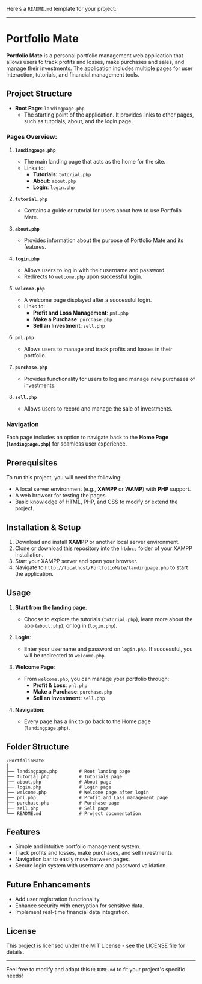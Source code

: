 Here’s a `README.md` template for your project:

---

# Portfolio Mate

**Portfolio Mate** is a personal portfolio management web application that allows users to track profits and losses, make purchases and sales, and manage their investments. The application includes multiple pages for user interaction, tutorials, and financial management tools.

## Project Structure

- **Root Page**: `landingpage.php`
  - The starting point of the application. It provides links to other pages, such as tutorials, about, and the login page.

### Pages Overview:

1. **`landingpage.php`**
   - The main landing page that acts as the home for the site.
   - Links to:
     - **Tutorials**: `tutorial.php`
     - **About**: `about.php`
     - **Login**: `login.php`

2. **`tutorial.php`**
   - Contains a guide or tutorial for users about how to use Portfolio Mate.

3. **`about.php`**
   - Provides information about the purpose of Portfolio Mate and its features.

4. **`login.php`**
   - Allows users to log in with their username and password.
   - Redirects to `welcome.php` upon successful login.

5. **`welcome.php`**
   - A welcome page displayed after a successful login.
   - Links to:
     - **Profit and Loss Management**: `pnl.php`
     - **Make a Purchase**: `purchase.php`
     - **Sell an Investment**: `sell.php`

6. **`pnl.php`**
   - Allows users to manage and track profits and losses in their portfolio.

7. **`purchase.php`**
   - Provides functionality for users to log and manage new purchases of investments.

8. **`sell.php`**
   - Allows users to record and manage the sale of investments.

### Navigation
Each page includes an option to navigate back to the **Home Page (`landingpage.php`)** for seamless user experience.

## Prerequisites

To run this project, you will need the following:

- A local server environment (e.g., **XAMPP** or **WAMP**) with **PHP** support.
- A web browser for testing the pages.
- Basic knowledge of HTML, PHP, and CSS to modify or extend the project.

## Installation & Setup

1. Download and install **XAMPP** or another local server environment.
2. Clone or download this repository into the `htdocs` folder of your XAMPP installation.
3. Start your XAMPP server and open your browser.
4. Navigate to `http://localhost/PortfolioMate/landingpage.php` to start the application.

## Usage

1. **Start from the landing page**:
   - Choose to explore the tutorials (`tutorial.php`), learn more about the app (`about.php`), or log in (`login.php`).

2. **Login**:
   - Enter your username and password on `login.php`. If successful, you will be redirected to `welcome.php`.

3. **Welcome Page**:
   - From `welcome.php`, you can manage your portfolio through:
     - **Profit & Loss**: `pnl.php`
     - **Make a Purchase**: `purchase.php`
     - **Sell an Investment**: `sell.php`

4. **Navigation**:
   - Every page has a link to go back to the Home page (`landingpage.php`).

## Folder Structure

```
/PortfolioMate
│
├── landingpage.php        # Root landing page
├── tutorial.php           # Tutorials page
├── about.php              # About page
├── login.php              # Login page
├── welcome.php            # Welcome page after login
├── pnl.php                # Profit and Loss management page
├── purchase.php           # Purchase page
├── sell.php               # Sell page
└── README.md              # Project documentation
```

## Features

- Simple and intuitive portfolio management system.
- Track profits and losses, make purchases, and sell investments.
- Navigation bar to easily move between pages.
- Secure login system with username and password validation.

## Future Enhancements

- Add user registration functionality.
- Enhance security with encryption for sensitive data.
- Implement real-time financial data integration.

## License

This project is licensed under the MIT License - see the [LICENSE](LICENSE) file for details.

---

Feel free to modify and adapt this `README.md` to fit your project's specific needs!
